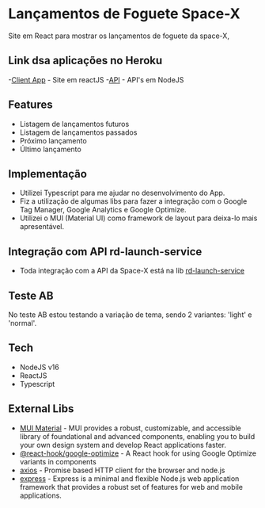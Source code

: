 # Lançamentos de Foguete Space-X

Site em React para mostrar os lançamentos de foguete da space-X,

## Link dsa aplicações no Heroku

-[Client App](https://reocket-launch-app.herokuapp.com) - Site em reactJS
-[API](https://reocket-launch-app.herokuapp.com) - API's em NodeJS

## Features

- Listagem de lançamentos futuros
- Listagem de lançamentos passados
- Próximo lançamento
- Último lançamento

## Implementação

- Utilizei Typescript para me ajudar no desenvolvimento do App.
- Fiz a utilização de algumas libs para fazer a integração com o Google Tag Manager, Google Analytics e Google Optimize.
- Utilizei o MUI (Material UI) como framework de layout para deixa-lo mais apresentável.

## Integração com API rd-launch-service

- Toda integração com a API da Space-X está na lib [rd-launch-service](https://github.com/andremiguel1/rd-launch-service)

## Teste AB

No teste AB estou testando a variação de tema, sendo 2 variantes: 'light' e 'normal'.

## Tech
- NodeJS v16
- ReactJS
- Typescript

## External Libs
 - [MUI Material](https://github.com/mui-org/) - MUI provides a robust, customizable, and accessible library of foundational and advanced components, enabling you to build your own design system and develop React applications faster.
 - [@react-hook/google-optimize](https://www.npmjs.com/package/@react-hook/google-optimize) - A React hook for using Google Optimize variants in components
 - [axios](https://axios-http.com/) - Promise based HTTP client for the browser and node.js
 - [express](https://expressjs.com/) - Express is a minimal and flexible Node.js web application framework that provides a robust set of features for web and mobile applications.


